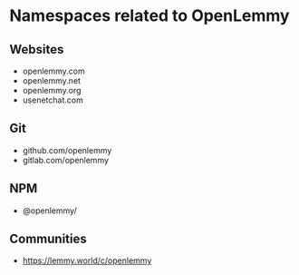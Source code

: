 # Namespaces related to OpenLemmy

## Websites

-   openlemmy.com
-   openlemmy.net
-   openlemmy.org
-   usenetchat.com

## Git

-   github.com/openlemmy
-   gitlab.com/openlemmy

## NPM

-   @openlemmy/

## Communities

-   https://lemmy.world/c/openlemmy
